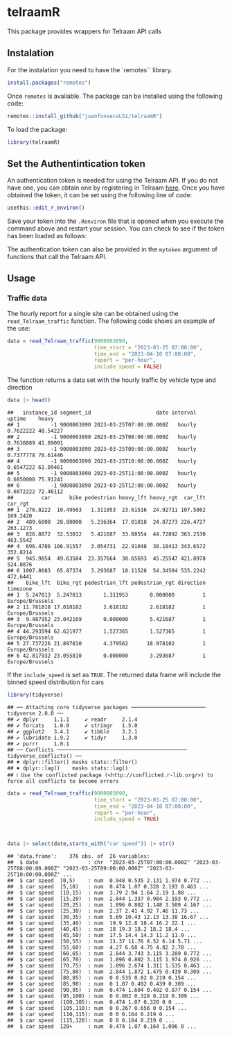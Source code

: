 telraamR
================

This package provides wrappers for Telraam API calls

## Instalation

For the instalation you need to have the \`remotes\`\` library.

``` r
install.packages("remotes")
```

Once `remotes` is available. The package can be installed using the
following code:

``` r
remotes::install_github("juanfonsecaLS1/telraamR")
```

To load the package:

``` r
library(telraamR)
```

## Set the Authentintication token

An authentication token is needed for using the Telraam API. If you do
not have one, you can obtain one by registering in Telraam
[here](https://www.telraam.net/en/register). Once you have obtained the
token, it can be set using the following line of code:

``` r
usethis::edit_r_environ()
```

Save your token into the `.Renviron` file that is opened when you
execute the command above and restart your session. You can check to see
if the token has been loaded as follows:

The authentication token can also be provided in the `mytoken` argument
of functions that call the Telraam API.

## Usage

### Traffic data

The hourly report for a single site can be obtained using the
`read_Telraam_traffic` function. The following code shows an example of
the use:

``` r
data = read_Telraam_traffic(9000003890,
                            time_start = "2023-03-25 07:00:00",
                            time_end = "2023-04-10 07:00:00",
                            report = "per-hour",
                            include_speed = FALSE)
```

The function returns a data set with the hourly traffic by vehicle type
and direction

``` r
data |> head()
```

    ##   instance_id segment_id                     date interval    uptime    heavy
    ## 1          -1 9000003890 2023-03-25T07:00:00.000Z   hourly 0.7622222 48.54227
    ## 2          -1 9000003890 2023-03-25T08:00:00.000Z   hourly 0.7638889 41.89091
    ## 3          -1 9000003890 2023-03-25T09:00:00.000Z   hourly 0.7377778 78.61446
    ## 4          -1 9000003890 2023-03-25T10:00:00.000Z   hourly 0.6547222 61.09461
    ## 5          -1 9000003890 2023-03-25T11:00:00.000Z   hourly 0.6850000 75.91241
    ## 6          -1 9000003890 2023-03-25T12:00:00.000Z   hourly 0.6072222 72.46112
    ##         car      bike pedestrian heavy_lft heavy_rgt  car_lft  car_rgt
    ## 1  276.8222  10.49563   1.311953  23.61516  24.92711 107.5802 169.2420
    ## 2  489.6000  28.80000   5.236364  17.01818  24.87273 226.4727 263.1273
    ## 3  826.8072  32.53012   5.421687  33.88554  44.72892 363.2530 463.5542
    ## 4  696.4786 106.91557   3.054731  22.91048  38.18413 343.6572 352.8214
    ## 5  945.9854  49.63504  23.357664  30.65693  45.25547 421.8978 524.0876
    ## 6 1007.8683  65.87374   3.293687  18.11528  54.34584 535.2242 472.6441
    ##    bike_lft  bike_rgt pedestrian_lft pedestrian_rgt direction        timezone
    ## 1  5.247813  5.247813       1.311953       0.000000         1 Europe/Brussels
    ## 2 11.781818 17.018182       2.618182       2.618182         1 Europe/Brussels
    ## 3  9.487952 23.042169       0.000000       5.421687         1 Europe/Brussels
    ## 4 44.293594 62.621977       1.527365       1.527365         1 Europe/Brussels
    ## 5 27.737226 21.897810       4.379562      18.978102         1 Europe/Brussels
    ## 6 42.817932 23.055810       0.000000       3.293687         1 Europe/Brussels

If the `include_speed` is set as `TRUE`. The returned data frame will
include the binned speed distribution for cars

``` r
library(tidyverse)
```

    ## ── Attaching core tidyverse packages ──────────────────────── tidyverse 2.0.0 ──
    ## ✔ dplyr     1.1.1     ✔ readr     2.1.4
    ## ✔ forcats   1.0.0     ✔ stringr   1.5.0
    ## ✔ ggplot2   3.4.1     ✔ tibble    3.2.1
    ## ✔ lubridate 1.9.2     ✔ tidyr     1.3.0
    ## ✔ purrr     1.0.1     
    ## ── Conflicts ────────────────────────────────────────── tidyverse_conflicts() ──
    ## ✖ dplyr::filter() masks stats::filter()
    ## ✖ dplyr::lag()    masks stats::lag()
    ## ℹ Use the conflicted package (<http://conflicted.r-lib.org/>) to force all conflicts to become errors

``` r
data = read_Telraam_traffic(9000003890,
                            time_start = "2023-03-25 07:00:00",
                            time_end = "2023-04-10 07:00:00",
                            report = "per-hour",
                            include_speed = TRUE)



data |> select(date,starts_with("car speed")) |> str()
```

    ## 'data.frame':    376 obs. of  26 variables:
    ##  $ date                : chr  "2023-03-25T07:00:00.000Z" "2023-03-25T08:00:00.000Z" "2023-03-25T09:00:00.000Z" "2023-03-25T10:00:00.000Z" ...
    ##  $ car speed  [0,5)    : num  0.948 0.535 2.131 1.974 0.772 ...
    ##  $ car speed  [5,10)   : num  0.474 1.07 0.328 2.193 0.463 ...
    ##  $ car speed  [10,15)  : num  3.79 2.94 1.64 2.19 1.08 ...
    ##  $ car speed  [15,20)  : num  2.844 1.337 0.984 2.193 0.772 ...
    ##  $ car speed  [20,25)  : num  1.896 0.802 1.148 3.509 4.167 ...
    ##  $ car speed  [25,30)  : num  2.37 2.41 4.92 7.46 11.73 ...
    ##  $ car speed  [30,35)  : num  5.69 10.43 12.13 13.38 16.67 ...
    ##  $ car speed  [35,40)  : num  19.9 12.8 18.4 16.2 22.1 ...
    ##  $ car speed  [40,45)  : num  18 19.3 18.2 18.2 18.4 ...
    ##  $ car speed  [45,50)  : num  17.5 14.4 14.3 11.2 11.9 ...
    ##  $ car speed  [50,55)  : num  11.37 11.76 8.52 6.14 5.71 ...
    ##  $ car speed  [55,60)  : num  4.27 6.68 4.75 4.82 2.78 ...
    ##  $ car speed  [60,65)  : num  2.844 3.743 3.115 3.289 0.772 ...
    ##  $ car speed  [65,70)  : num  1.896 0.802 3.115 1.974 0.926 ...
    ##  $ car speed  [70,75)  : num  1.896 2.674 1.311 1.535 0.463 ...
    ##  $ car speed  [75,80)  : num  2.844 1.872 1.475 0.439 0.309 ...
    ##  $ car speed  [80,85)  : num  0 0.535 0.82 0.219 0.154 ...
    ##  $ car speed  [85,90)  : num  0 1.07 0.492 0.439 0.309 ...
    ##  $ car speed  [90,95)  : num  0.474 1.604 0.492 0.877 0.154 ...
    ##  $ car speed  [95,100) : num  0 0.802 0.328 0.219 0.309 ...
    ##  $ car speed  [100,105): num  0.474 1.07 0.328 0 0 ...
    ##  $ car speed  [105,110): num  0 0.267 0.656 0 0.154 ...
    ##  $ car speed  [110,115): num  0 0 0.164 0.219 0 ...
    ##  $ car speed  [115,120): num  0 0 0.164 0.219 0 ...
    ##  $ car speed  120+     : num  0.474 1.07 0.164 1.096 0 ...
